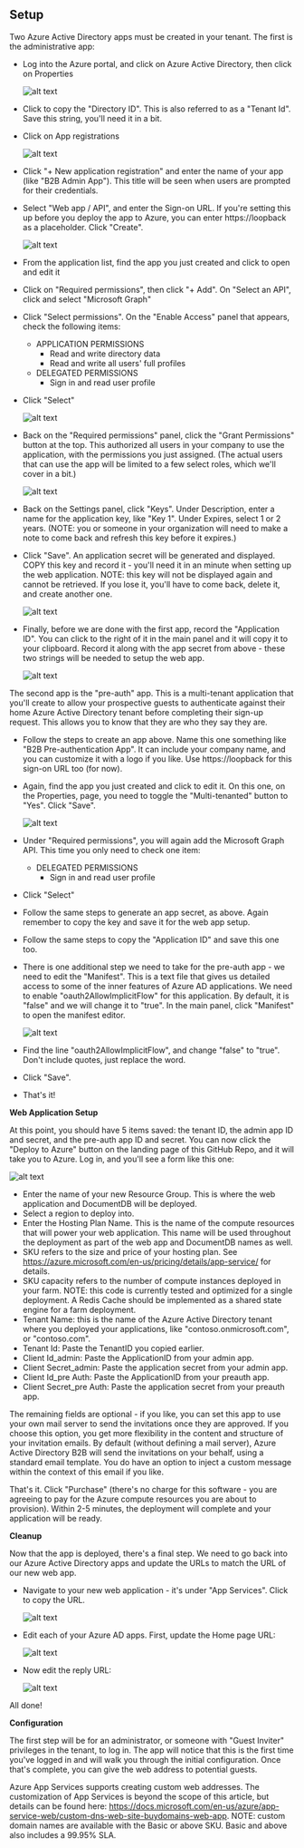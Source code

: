 ## Setup

Two Azure Active Directory apps must be created in your tenant. The first is the administrative app:

* Log into the Azure portal, and click on Azure Active Directory, then click on Properties

  ![alt text][App1a]

* Click to copy the "Directory ID". This is also referred to as a "Tenant Id". Save this string, you'll need it in a bit.
* Click on App registrations

  ![alt text][App1]

* Click "+ New application registration" and enter the name of your app (like "B2B Admin App"). This title will be seen when users are prompted for their credentials.
* Select "Web app / API", and enter the Sign-on URL. If you're setting this up before you deploy the app to Azure, you can enter https://loopback as a placeholder. Click "Create".

  ![alt text][App2]

* From the application list, find the app you just created and click to open and edit it
* Click on "Required permissions", then click "+ Add". On "Select an API", click and select "Microsoft Graph"
* Click "Select permissions". On the "Enable Access" panel that appears, check the following items:
  * APPLICATION PERMISSIONS
    * Read and write directory data
    * Read and write all users' full profiles
  * DELEGATED PERMISSIONS
    * Sign in and read user profile
* Click "Select"

  ![alt text][App3]

* Back on the "Required permissions" panel, click the "Grant Permissions" button at the top. This authorized all users in your company to use the application, with the permissions you just assigned. (The actual users that can use the app will be limited to a few select roles, which we'll cover in a bit.)

  ![alt text][App3a]

* Back on the Settings panel, click "Keys". Under Description, enter a name for the application key, like "Key 1". Under Expires, select 1 or 2 years. (NOTE: you or someone in your organization will need to make a note to come back and refresh this key before it expires.)
* Click "Save". An application secret will be generated and displayed. COPY this key and record it - you'll need it in an minute when setting up the web application. NOTE: this key will not be displayed again and cannot be retrieved. If you lose it, you'll have to come back, delete it, and create another one.

  ![alt text][App4]

* Finally, before we are done with the first app, record the "Application ID". You can click to the right of it in the main panel and it will copy it to your clipboard. Record it along with the app secret from above - these two strings will be needed to setup the web app.

  ![alt text][App5]

 The second app is the "pre-auth" app. This is a multi-tenant application that you'll create to allow your prospective guests to authenticate against their home Azure Active Directory tenant before completing their sign-up request. This allows you to know that they are who they say they are.
  * Follow the steps to create an app above. Name this one something like "B2B Pre-authentication App". It can include your company name, and you can customize it with a logo if you like. Use https://loopback for this sign-on URL too (for now).
  * Again, find the app you just created and click to edit it. On this one, on the Properties, page, you need to toggle the "Multi-tenanted" button to "Yes". Click "Save".

    ![alt text][App6]

  * Under "Required permissions", you will again add the Microsoft Graph API. This time you only need to check one item:
    * DELEGATED PERMISSIONS
      * Sign in and read user profile
  * Click "Select"
  * Follow the same steps to generate an app secret, as above. Again remember to copy the key and save it for the web app setup.
  * Follow the same steps to copy the "Application ID" and save this one too.
  * There is one additional step we need to take for the pre-auth app - we need to edit the "Manifest". This is a text file that gives us detailed access to some of the inner features of Azure AD applications. We need to enable "oauth2AllowImplicitFlow" for this application. By default, it is "false" and we will change it to "true".
    In the main panel, click "Manifest" to open the manifest editor.

    ![alt text][Manifest]

  * Find the line "oauth2AllowImplicitFlow", and change "false" to "true". Don't include quotes, just replace the word.
  * Click "Save".
  * That's it!

__Web Application Setup__

At this point, you should have 5 items saved: the tenant ID, the admin app ID and secret, and the pre-auth app ID and secret. You can now click the "Deploy to Azure" button on the landing page of this GitHub Repo, and it will take you to Azure. Log in, and you'll see a form like this one:

   ![alt text][ARMDeploy]

  * Enter the name of your new Resource Group. This is where the web application and DocumentDB will be deployed.
  * Select a region to deploy into.
  * Enter the Hosting Plan Name. This is the name of the compute resources that will power your web application. This name will be used throughout the deployment as part of the web app and DocumentDB names as well.
  * SKU refers to the size and price of your hosting plan. See https://azure.microsoft.com/en-us/pricing/details/app-service/ for details.
  * SKU capacity refers to the number of compute instances deployed in your farm. NOTE: this code is currently tested and optimized for a single deployment. A Redis Cache should be implemented as a shared state engine for a farm deployment.
  * Tenant Name: this is the name of the Azure Active Directory tenant where you deployed your applications, like "contoso.onmicrosoft.com", or "contoso.com".
  * Tenant Id: Paste the TenantID you copied earlier.
  * Client Id_admin: Paste the ApplicationID from your admin app.
  * Client Secret_admin: Paste the application secret from your admin app.
  * Client Id_pre Auth: Paste the ApplicationID from your preauth app.
  * Client Secret_pre Auth: Paste the application secret from your preauth app.

The remaining fields are optional - if you like, you can set this app to use your own mail server to send the invitations once they are approved. If you choose this option, you get more flexibility in the content and structure of your invitation emails. By default (without defining a mail server), Azure Active Directory B2B will send the invitations on your behalf, using a standard email template. You do have an option to inject a custom message within the context of this email if you like.

That's it. Click "Purchase" (there's no charge for this software - you are agreeing to pay for the Azure compute resources you are about to provision). Within 2-5 minutes, the deployment will complete and your application will be ready.

__Cleanup__

Now that the app is deployed, there's a final step. We need to go back into our Azure Active Directory apps and update the URLs to match the URL of our new web app.
  * Navigate to your new web application - it's under "App Services". Click to copy the URL.

    ![alt text][Url]
  
  * Edit each of your Azure AD apps. First, update the Home page URL:

    ![alt text][Url3]
  
  * Now edit the reply URL:

    ![alt text][Url2]
  
All done!

__Configuration__

The first step will be for an administrator, or someone with "Guest Inviter" privileges in the tenant, to log in. The app will notice that this is the first time you've logged in and will walk you through the initial configuration. Once that's complete, you can give the web address to potential guests.

Azure App Services supports creating custom web addresses. The customization of App Services is beyond the scope of this article, but details can be found here: https://docs.microsoft.com/en-us/azure/app-service-web/custom-dns-web-site-buydomains-web-app. NOTE: custom domain names are available with the Basic or above SKU. Basic and above also includes a 99.95% SLA. 


[App1]: ./DocImages/App1.png "Open Azure AD Application Panel"
[App1a]: ./DocImages/App1a.png "Copy tenant id"
[App2]: ./DocImages/App2.png "Create Application"
[App3]: ./DocImages/App3.png "Add API access"
[App3a]: ./DocImages/App3a.png "Grant permissions"
[App4]: ./DocImages/App4.png "Generate app secret"
[App5]: ./DocImages/App5.png "Copy app id"
[App6]: ./DocImages/App6.png "Set to multi-tenant"
[Manifest]: ./DocImages/Manifest.png "Editing the manifest"
[ARMDeploy]: ./DocImages/ARMDeploy.png "ARM Deployment form in Azure"
[Url]: ./DocImages/Url.png "Copy web URL"
[Url2]: ./DocImages/Url2.png "Update reply address"
[Url3]: ./DocImages/Url3.png "Update home page"

